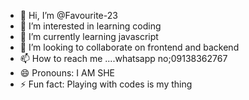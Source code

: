 - 👋 Hi, I’m @Favourite-23
- 👀 I’m interested in learning coding
- 🌱 I’m currently learning javascript
- 💞️ I’m looking to collaborate on frontend and backend
- 📫 How to reach me ....whatsapp no;09138362767
- 😄 Pronouns: I AM SHE
- ⚡ Fun fact: Playing with codes is my thing

<!---
Favourite-23/Favourite-23 is a ✨ special ✨ repository because its `README.md` (this file) appears on your GitHub profile.
You can click the Preview link to take a look at your changes.
--->
